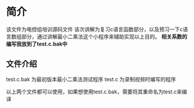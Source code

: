 # 简介

该文件为电控组培训源码文件
该次讲解为复习c语言函数部分，以及预习一下c语言数组部分，通过讲解最小二乘法这个小程序来辅助实现以上目的。
**相关系数的编写我放到了test.c.bak中**

## 文件介绍

test.c.bak 为最初版本最小二乘法测试程序
test.c     为录制视频时编写的程序

以上两个文件都可以使用，如果想使用test.c.bak，需要将其重命名为test.c来编译
